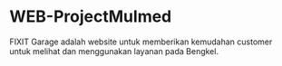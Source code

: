 # WEB-ProjectMulmed
FIXIT Garage adalah website untuk memberikan kemudahan customer untuk melihat dan menggunakan layanan pada Bengkel.
